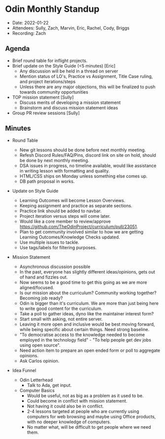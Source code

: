 # Odin Monthly Standup 

* Date: 2022-01-22
* Attendees: Sully, Zach, Marvin, Eric, Rachel, Cody, Briggs
* Recording: Zach

## Agenda

- Brief round table for inflight projects.
- Brief update on the Style Guide (<5 minutes) [Eric]
    - Any discussion will be held in a thread on server
    - Mention status of LO's, Practice vs Assignment, Title Case ruling, and project iterations/steps
    - Unless there are any major objections, this will be finalized to push towards community opportunities
- TOP mission statement [Sully]
    - Discuss merits of developing a mission statement
    - Brainstorm and discuss mission statement ideas
- Group PR review sessions [Sully]

## Minutes

- Round Table
	- New git lessons should be done before next monthly meeting.
	- Refesh Discord Rules/FAQ/Pins, discord link on site on hold, should be done by next monthly meeting.
	- DSA issues in progress, no timeline available, would like assistance in writing lesson with formatting and quality.
	- HTML/CSS ships on Monday unless something else comes up.
	- DB path proposal in works.
	
- Update on Style Guide
	- Learning Outcomes will become Lesson Overviews.
	- Keeping assignment and practice as separate sections.
	- Practice link should be added to navbar.
	- Project iteration versus steps will come later.
	- Would like a core member to review/approve https://github.com/TheOdinProject/curriculum/pull/23051.
	- Plan to get community involved similar to how we are getting Learning Outcomes/Knowledge Checks updated. 
	- Use multiple issues to tackle.
	- Use tags/labels for filtering purposes.

- Mission Statement
	- Asynchronous discussion possible
	- In the past, everyone has slightly different ideas/opinions, gets out of hand and fizzles out. 
	- Now seems to be a good time to get this going as we are more aligned/focused.
	- Is our mission about the curriculum? Community working together? Becoming job ready?
	- Odin is bigger than it's curriculum. We are more than just being here to write good content for the curriculum.
	- Take a poll to gather ideas, dyno like the maintainer interest form?
	- Start small with asking, not entire server.
	- Leaving it more open and inclusive would be best moving forward, while being specific about certain things. Need strong baseline.
	- "To democratise access to the knowledge needed to become employed in the technology field" - "To help people get dev jobs using open source".
	- Need action item to prepare an open ended form or poll to aggregate opinions.
	- Ask Carlos opinion.

- Idea Funnel
	- Odin Letterhead 
		- Talk to Ada, get input.
	- Computer Basics 
		- Would be useful, not as big as a problem as it used to be. 
		- Could become in conflict with mission statement. 
		- Not having it could also be in conflict. 
		- 2-4 lessons targeted at people who are currently using computers for web browsing and maybe using Office products, with no deeper knowledge of computers. 
		- No matter what, will be difficult to get people where we need them.
